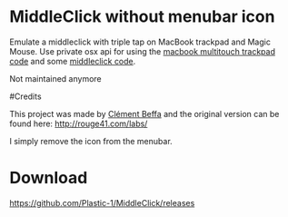 # MiddleClick without menubar icon

Emulate a middleclick with triple tap on MacBook trackpad and Magic Mouse. Use private osx api for using the [macbook multitouch trackpad code](http://www.steike.com/code/multitouch/) and some [middleclick code](http://www.r0ssar00.com/2008/12/middle-click-on-mac-code.html).

Not maintained anymore

#Credits

This project was made by [Clément Beffa](http://clement.beffa.org/) and the original version can be found here: http://rouge41.com/labs/

I simply remove the icon from the menubar.

# Download

https://github.com/Plastic-1/MiddleClick/releases